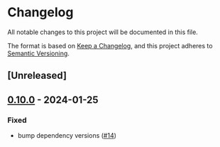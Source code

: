 # Changelog
All notable changes to this project will be documented in this file.

The format is based on [Keep a Changelog](https://keepachangelog.com/en/1.0.0/),
and this project adheres to [Semantic Versioning](https://semver.org/spec/v2.0.0.html).

## [Unreleased]

## [0.10.0](https://github.com/near/unc-abi-client-rs/compare/unc-abi-client-impl-v0.1.0...unc-abi-client-impl-v0.10.0) - 2024-01-25

### Fixed

- bump dependency versions ([#14](https://github.com/near/unc-abi-client-rs/pull/14))
